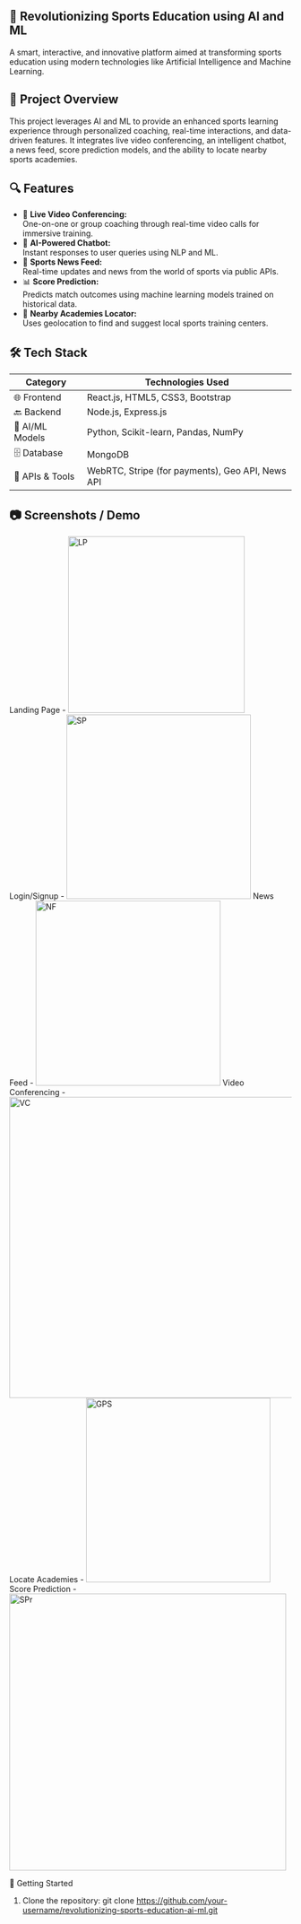 ## 🧠 Revolutionizing Sports Education using AI and ML
A smart, interactive, and innovative platform aimed at transforming sports education using modern technologies like Artificial Intelligence and Machine Learning.


## 📌 Project Overview
This project leverages AI and ML to provide an enhanced sports learning experience through personalized coaching, real-time interactions, and data-driven features. It integrates live video conferencing, an intelligent chatbot, a news feed, score prediction models, and the ability to locate nearby sports academies.


## 🔍 Features
- 🎥 **Live Video Conferencing:**  
  One-on-one or group coaching through real-time video calls for immersive training.
- 🤖 **AI-Powered Chatbot:**  
  Instant responses to user queries using NLP and ML.
- 📰 **Sports News Feed:**  
  Real-time updates and news from the world of sports via public APIs.
- 📊 **Score Prediction:**  
  Predicts match outcomes using machine learning models trained on historical data.
- 📍 **Nearby Academies Locator:**  
  Uses geolocation to find and suggest local sports training centers.

## 🛠️ Tech Stack

| Category          | Technologies Used                                 |
|------------------ |---------------------------------------------------|
| 🌐 Frontend       | React.js, HTML5, CSS3, Bootstrap                 |
| 🔙 Backend        | Node.js, Express.js                              |
| 🧠 AI/ML Models   | Python, Scikit-learn, Pandas, NumPy              |
| 🗄️ Database       | MongoDB                                          |
| 🔗 APIs & Tools   | WebRTC, Stripe (for payments), Geo API, News API |

## 📷 Screenshots / Demo
Landing Page       - <img width="315" alt="LP" src="https://github.com/user-attachments/assets/4fe43d21-5e9b-430e-b0cc-82e111694bbc" />
Login/Signup       - <img width="329" alt="SP" src="https://github.com/user-attachments/assets/75c5f113-ed91-48c2-969c-bb876950ed5f" />
News Feed          - <img width="330" alt="NF" src="https://github.com/user-attachments/assets/0f1c7769-cf87-4441-b860-86dfd440897c" />
Video Conferencing - <img width="537" alt="VC" src="https://github.com/user-attachments/assets/db99c967-8fb5-422f-b62e-2480425a5baf" />
Locate Academies   - <img width="329" alt="GPS" src="https://github.com/user-attachments/assets/9983392e-90dd-4f11-be45-8d74e0827943" />
Score Prediction   - <img width="494" alt="SPr" src="https://github.com/user-attachments/assets/68e33784-cd52-42e3-bd13-720bda8bc37e" />


🚀 Getting Started

1. Clone the repository:
   git clone https://github.com/your-username/revolutionizing-sports-education-ai-ml.git
